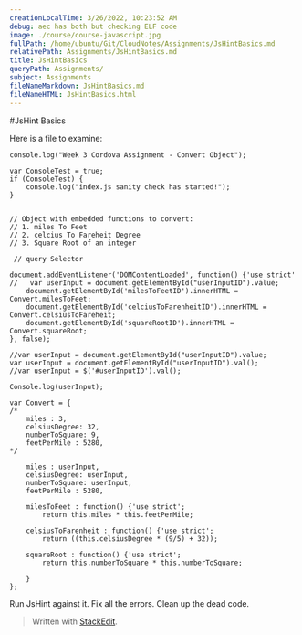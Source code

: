 ```yaml
---
creationLocalTime: 3/26/2022, 10:23:52 AM
debug: aec has both but checking ELF code
image: ./course/course-javascript.jpg
fullPath: /home/ubuntu/Git/CloudNotes/Assignments/JsHintBasics.md
relativePath: Assignments/JsHintBasics.md
title: JsHintBasics
queryPath: Assignments/
subject: Assignments
fileNameMarkdown: JsHintBasics.md
fileNameHTML: JsHintBasics.html
---
```



<!-- toc -->
<!-- tocstop -->

#JsHint Basics

Here is a file to examine:


    console.log("Week 3 Cordova Assignment - Convert Object");
    
    var ConsoleTest = true;
    if (ConsoleTest) {
    	console.log("index.js sanity check has started!");
    }
    
    
    // Object with embedded functions to convert:
    // 1. miles To Feet
    // 2. celcius To Fareheit Degree
    // 3. Square Root of an integer
    
     // query Selector
    
    document.addEventListener('DOMContentLoaded', function() {'use strict'
    //   var userInput = document.getElementById("userInputID").value;
    	document.getElementById('milesToFeetID').innerHTML = Convert.milesToFeet;
    	document.getElementById('celciusToFarenheitID').innerHTML = Convert.celsiusToFareheit;
    	document.getElementById('squareRootID').innerHTML = Convert.squareRoot;
    }, false);
    
    //var userInput = document.getElementById("userInputID").value;
    var userInput = document.getElementById("userInputID").val();
    //var userInput = $('#userInputID').val();
    
    Console.log(userInput);
    
    var Convert = {
    /*	
    	miles : 3,
    	celsiusDegree: 32,
    	numberToSquare: 9,		
    	feetPerMile : 5280,
    */
    
    	miles : userInput,
    	celsiusDegree: userInput,
    	numberToSquare: userInput,
    	feetPerMile : 5280,
    	
    	milesToFeet : function() {'use strict';
    		return this.miles * this.feetPerMile;
    		
    	celsiusToFarenheit : function() {'use strict';
    		return ((this.celsiusDegree * (9/5) + 32));
    		
    	squareRoot : function() {'use strict';
    		return this.numberToSquare * this.numberToSquare;	
    	
    	}
    };

Run JsHint against it. Fix all the errors. Clean up the dead code.



> Written with [StackEdit](https://stackedit.io/).